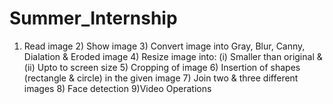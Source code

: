 # Summer_Internship
1) Read image 2) Show image 3) Convert image into Gray, Blur, Canny, Dialation &amp; Eroded image 4) Resize image into: (i) Smaller than original &amp; (ii) Upto to screen size 5) Cropping of image 6) Insertion of shapes (rectangle &amp; circle) in the given image 7) Join two &amp; three different images 8) Face detection 9)Video Operations
